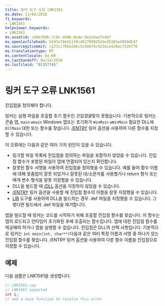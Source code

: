 ```yaml
---
title: 링커 도구 오류 LNK1561
ms.date: 11/04/2016
f1_keywords:
- LNK1561
helpviewer_keywords:
- LNK1561
ms.assetid: cb0b709b-7c9c-4496-8a4e-9e1e4aefe447
ms.openlocfilehash: b397ef8e551f8cd6179392541e35183a5850454f
ms.sourcegitcommit: c123cc76bb2b6c5cde6f4c425ece420ac733bf70
ms.translationtype: MT
ms.contentlocale: ko-KR
ms.lasthandoff: 04/14/2020
ms.locfileid: "81357745"
---
```

# <a name="linker-tools-error-lnk1561"></a>링커 도구 오류 LNK1561

진입점을 정의해야 합니다.

링커는 실행 파일을 호출할 초기 함수인 *진입점을*찾지 못했습니다. 기본적으로 링커는 콘솔 앱, `main` `wmain` Windows 앱또는 초기화가 `WinMain` `wWinMain` 필요한 DLL에 `DllMain` 대한 또는 함수를 찾습니다. [/ENTRY](../../build/reference/entry-entry-point-symbol.md) 링커 옵션을 사용하여 다른 함수를 지정할 수 있습니다.

이 오류에는 다음과 같은 여러 가지 원인이 있을 수 있습니다.

- 링크할 파일 목록에 진입점을 정의하는 파일을 포함하지 않았을 수 있습니다. 진입점 함수가 포함된 파일이 앱에 연결되어 있는지 확인합니다.
- 잘못된 함수 서명을 사용하여 진입점을 정의했을 수 있습니다. 예를 들어 함수 이름에 대해 맞춤법이 잘못 되었거나 잘못된 대/소문자를 사용했거나 return 형식 또는 매개 변수 형식을 잘못 지정했을 수 있습니다.
- DLL을 빌드할 때 [/DLL](../../build/reference/dll-build-a-dll.md) 옵션을 지정하지 않았을 수 있습니다.
- [/ENTRY](../../build/reference/entry-entry-point-symbol.md) 링커 옵션을 사용할 때 진입점 함수의 이름을 잘못 지정했을 수 있습니다.
- [LIB](../../build/reference/lib-reference.md) 도구를 사용하여 DLL을 빌드하는 경우 .def 파일을 지정했을 수 있습니다. 그렇다면 빌드에서 .def 파일을 제거합니다.

앱을 빌드할 때 링커는 코드를 시작하기 위해 호출할 진입점 함수를 찾습니다. 이 함수는 앱이 로드되고 런타임이 초기화된 후에 호출되는 함수입니다. 앱에 대한 진입점 함수를 제공해야 하거나 앱을 실행할 수 없습니다. 진입점은 DLL의 선택 사항입니다. 기본적으로 링커는 `int main(int, char**)`다음과 같은 여러 특정 이름과 서명 중 하나가 있는 진입점 함수를 찾습니다. /ENTRY 링커 옵션을 사용하여 다른 함수 이름을 진입점으로 지정할 수 있습니다.

## <a name="example"></a>예제

다음 샘플은 LNK1561을 생성합니다.

```cpp
// LNK1561.cpp
// LNK1561 expected
int i;
// add a main function to resolve this error
```
